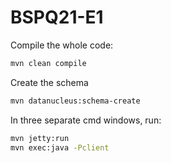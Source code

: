 # BSPQ21-E1

Compile the whole code:

```bash
mvn clean compile
```

Create the schema

```bash
mvn datanucleus:schema-create
```

In three separate cmd windows, run:

```bash
mvn jetty:run
mvn exec:java -Pclient
```
